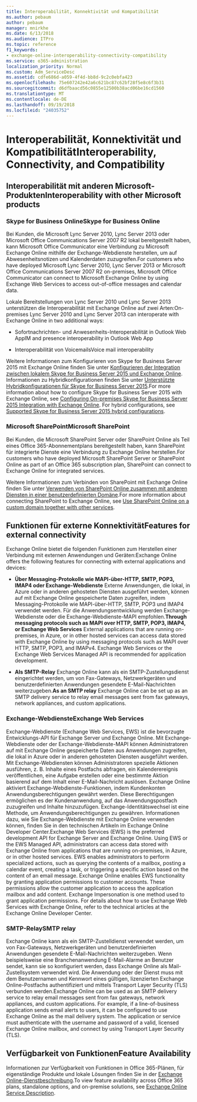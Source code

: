 ```yaml
---
title: Interoperabilität, Konnektivität und Kompatibilität
ms.author: pebaum
author: pebaum
manager: mnirkhe
ms.date: 6/13/2018
ms.audience: ITPro
ms.topic: reference
f1_keywords:
- exchange-online-interoperability-connectivity-compatibility
ms.service: o365-administration
localization_priority: Normal
ms.custom: Adm_ServiceDesc
ms.assetid: cdfe686d-a059-4f4d-bb8d-9c2c0ebfa423
ms.openlocfilehash: 75e607242e42a6c621bc87c62bf28f5e8c6f3b31
ms.sourcegitcommit: d6dfbaacd56c0855e12500b38acd06be16cd1560
ms.translationtype: MT
ms.contentlocale: de-DE
ms.lasthandoff: 09/19/2018
ms.locfileid: "24035752"
---
```

# <a name="interoperability-connectivity-and-compatibility"></a><span data-ttu-id="c4ac0-102">Interoperabilität, Konnektivität und Kompatibilität</span><span class="sxs-lookup"><span data-stu-id="c4ac0-102">Interoperability, Connectivity, and Compatibility</span></span>

## <a name="interoperability-with-other-microsoft-products"></a><span data-ttu-id="c4ac0-103">Interoperabilität mit anderen Microsoft-Produkten</span><span class="sxs-lookup"><span data-stu-id="c4ac0-103">Interoperability with other Microsoft products</span></span>

### <a name="skype-for-business-online"></a><span data-ttu-id="c4ac0-104">Skype for Business Online</span><span class="sxs-lookup"><span data-stu-id="c4ac0-104">Skype for Business Online</span></span>

<span data-ttu-id="c4ac0-105">Bei Kunden, die Microsoft Lync Server 2010, Lync Server 2013 oder Microsoft Office Communications Server 2007 R2 lokal bereitgestellt haben, kann Microsoft Office Communicator eine Verbindung zu Microsoft Exchange Online mithilfe der Exchange-Webdienste herstellen, um auf Abwesenheitsnotizen und Kalenderdaten zuzugreifen.</span><span class="sxs-lookup"><span data-stu-id="c4ac0-105">For customers who have deployed Microsoft Lync Server 2010, Lync Server 2013 or Microsoft Office Communications Server 2007 R2 on-premises, Microsoft Office Communicator can connect to Microsoft Exchange Online by using Exchange Web Services to access out-of-office messages and calendar data.</span></span>
  
<span data-ttu-id="c4ac0-106">Lokale Bereitstellungen von Lync Server 2010 und Lync Server 2013 unterstützen die Interoperabilität mit Exchange Online auf zwei Arten:</span><span class="sxs-lookup"><span data-stu-id="c4ac0-106">On-premises Lync Server 2010 and Lync Server 2013 can interoperate with Exchange Online in two additional ways:</span></span>
  
- <span data-ttu-id="c4ac0-107">Sofortnachrichten- und Anwesenheits-Interoperabilität in Outlook Web App</span><span class="sxs-lookup"><span data-stu-id="c4ac0-107">IM and presence interoperability in Outlook Web App</span></span>
    
- <span data-ttu-id="c4ac0-108">Interoperabilität von Voicemails</span><span class="sxs-lookup"><span data-stu-id="c4ac0-108">Voice mail interoperability</span></span>
    
<span data-ttu-id="c4ac0-p101">Weitere Informationen zum Konfigurieren von Skype for Business Server 2015 mit Exchange Online finden Sie unter [Konfigurieren der Integration zwischen lokalem Skype for Business Server 2015 und Exchange Online](https://go.microsoft.com/fwlink/p/?LinkId=271804). Informationen zu Hybridkonfigurationen finden Sie unter [Unterstützte Hybridkonfigurationen für Skype for Business Server 2015](https://go.microsoft.com/fwlink/?LinkID=513084).</span><span class="sxs-lookup"><span data-stu-id="c4ac0-p101">For more information about how to configure Skype for Business Server 2015 with Exchange Online, see [Configuring On-premises Skype for Business Server 2015 Integration with Exchange Online](https://go.microsoft.com/fwlink/p/?LinkId=271804). For hybrid configurations, see [Supported Skype for Business Server 2015 hybrid configurations](https://go.microsoft.com/fwlink/?LinkID=513084).</span></span>
  
### <a name="microsoft-sharepoint"></a><span data-ttu-id="c4ac0-111">Microsoft SharePoint</span><span class="sxs-lookup"><span data-stu-id="c4ac0-111">Microsoft SharePoint</span></span>

<span data-ttu-id="c4ac0-112">Bei Kunden, die Microsoft SharePoint Server oder SharePoint Online als Teil eines Office 365-Abonnementplans bereitgestellt haben, kann SharePoint für integrierte Dienste eine Verbindung zu Exchange Online herstellen.</span><span class="sxs-lookup"><span data-stu-id="c4ac0-112">For customers who have deployed Microsoft SharePoint Server or SharePoint Online as part of an Office 365 subscription plan, SharePoint can connect to Exchange Online for integrated services.</span></span>
  
<span data-ttu-id="c4ac0-113">Weitere Informationen zum Verbinden von SharePoint mit Exchange Online finden Sie unter [Verwenden von SharePoint Online zusammen mit anderen Diensten in einer benutzerdefinierten Domäne](https://go.microsoft.com/fwlink/?LinkId=271805).</span><span class="sxs-lookup"><span data-stu-id="c4ac0-113">For more information about connecting SharePoint to Exchange Online, see [Use SharePoint Online on a custom domain together with other services](https://go.microsoft.com/fwlink/?LinkId=271805).</span></span>
  
## <a name="features-for-external-connectivity"></a><span data-ttu-id="c4ac0-114">Funktionen für externe Konnektivität</span><span class="sxs-lookup"><span data-stu-id="c4ac0-114">Features for external connectivity</span></span>

<span data-ttu-id="c4ac0-115">Exchange Online bietet die folgenden Funktionen zum Herstellen einer Verbindung mit externen Anwendungen und Geräten:</span><span class="sxs-lookup"><span data-stu-id="c4ac0-115">Exchange Online offers the following features for connecting with external applications and devices:</span></span>
  
- <span data-ttu-id="c4ac0-p102">**Über Messaging-Protokolle wie MAPI-über-HTTP, SMTP, POP3, IMAP4 oder Exchange-Webdienste** Externe Anwendungen, die lokal, in Azure oder in anderen gehosteten Diensten ausgeführt werden, können auf mit Exchange Online gespeicherte Daten zugreifen, indem Messaging-Protokolle wie MAPI-über-HTTP, SMTP, POP3 und IMAP4 verwendet werden. Für die Anwendungsentwicklung werden Exchange-Webdienste oder die Exchange-Webdienste-MAPI empfohlen.</span><span class="sxs-lookup"><span data-stu-id="c4ac0-p102">**Through messaging protocols such as MAPI over HTTP, SMTP, POP3, IMAP4, or Exchange Web Services** External applications that are running on-premises, in Azure, or in other hosted services can access data stored with Exchange Online by using messaging protocols such as MAPI over HTTP, SMTP, POP3, and IMAPv4. Exchange Web Services or the Exchange Web Services Managed API is recommended for application development.</span></span> 
    
- <span data-ttu-id="c4ac0-118">**Als SMTP-Relay** Exchange Online kann als ein SMTP-Zustellungsdienst eingerichtet werden, um von Fax-Gateways, Netzwerkgeräten und benutzerdefinierten Anwendungen gesendete E-Mail-Nachrichten weiterzugeben.</span><span class="sxs-lookup"><span data-stu-id="c4ac0-118">**As an SMTP relay** Exchange Online can be set up as an SMTP delivery service to relay email messages sent from fax gateways, network appliances, and custom applications.</span></span> 
    
### <a name="exchange-web-services"></a><span data-ttu-id="c4ac0-119">Exchange-Webdienste</span><span class="sxs-lookup"><span data-stu-id="c4ac0-119">Exchange Web Services</span></span>

<span data-ttu-id="c4ac0-p103">Exchange-Webdienste (Exchange Web Services, EWS) ist die bevorzugte Entwicklungs-API für Exchange Server und Exchange Online. Mit Exchange-Webdienste oder der Exchange-Webdienste-MAPI können Administratoren auf mit Exchange Online gespeicherte Daten aus Anwendungen zugreifen, die lokal in Azure oder in anderen gehosteten Diensten ausgeführt werden. Mit Exchange-Webdiensten können Administratoren spezielle Aktionen ausführen, z. B. Inhalte eines Postfachs abfragen, ein Kalenderereignis veröffentlichen, eine Aufgabe erstellen oder eine bestimmte Aktion basierend auf dem Inhalt einer E-Mail-Nachricht auslösen. Exchange Online aktiviert Exchange-Webdienste-Funktionen, indem Kundenkonten Anwendungsberechtigungen gewährt werden. Diese Berechtigungen ermöglichen es der Kundenanwendung, auf das Anwendungspostfach zuzugreifen und Inhalte hinzuzufügen. Exchange-Identitätswechsel ist eine Methode, um Anwendungsberechtigungen zu gewähren. Informationen dazu, wie Sie Exchange-Webdienste mit Exchange Online verwenden können, finden Sie in den technischen Artikeln im Exchange Online Developer Center.</span><span class="sxs-lookup"><span data-stu-id="c4ac0-p103">Exchange Web Services (EWS) is the preferred development API for Exchange Server and Exchange Online. Using EWS or the EWS Managed API, administrators can access data stored with Exchange Online from applications that are running on-premises, in Azure, or in other hosted services. EWS enables administrators to perform specialized actions, such as querying the contents of a mailbox, posting a calendar event, creating a task, or triggering a specific action based on the content of an email message. Exchange Online enables EWS functionality by granting application permissions to customer accounts. These permissions allow the customer application to access the application mailbox and add content. Exchange Impersonation is one method used to grant application permissions. For details about how to use Exchange Web Services with Exchange Online, refer to the technical articles at the Exchange Online Developer Center.</span></span>
  
### <a name="smtp-relay"></a><span data-ttu-id="c4ac0-127">SMTP-Relay</span><span class="sxs-lookup"><span data-stu-id="c4ac0-127">SMTP relay</span></span>

<span data-ttu-id="c4ac0-p104">Exchange Online kann als ein SMTP-Zustelldienst verwendet werden, um von Fax-Gateways, Netzwerkgeräten und benutzerdefinierten Anwendungen gesendete E-Mail-Nachrichten weiterzugeben. Wenn beispielsweise eine Branchenanwendung E-Mail-Alarme an Benutzer sendet, kann sie so konfiguriert werden, dass Exchange Online als Mail-Zustellsystem verwendet wird. Die Anwendung oder der Dienst muss mit dem Benutzernamen und Kennwort eines gültigen, lizenzierten Exchange Online-Postfachs authentifiziert und mittels Transport Layer Security (TLS) verbunden werden.</span><span class="sxs-lookup"><span data-stu-id="c4ac0-p104">Exchange Online can be used as an SMTP delivery service to relay email messages sent from fax gateways, network appliances, and custom applications. For example, if a line-of-business application sends email alerts to users, it can be configured to use Exchange Online as the mail delivery system. The application or service must authenticate with the username and password of a valid, licensed Exchange Online mailbox, and connect by using Transport Layer Security (TLS).</span></span>
  
## <a name="feature-availability"></a><span data-ttu-id="c4ac0-131">Verfügbarkeit von Funktionen</span><span class="sxs-lookup"><span data-stu-id="c4ac0-131">Feature Availability</span></span>

<span data-ttu-id="c4ac0-132">Informationen zur Verfügbarkeit von Funktionen in Office 365-Plänen, für eigenständige Produkte und lokale Lösungen finden Sie in der [Exchange Online-Dienstbeschreibung](exchange-online-service-description.md).</span><span class="sxs-lookup"><span data-stu-id="c4ac0-132">To view feature availability across Office 365 plans, standalone options, and on-premise solutions, see [Exchange Online Service Description](exchange-online-service-description.md).</span></span>
  

